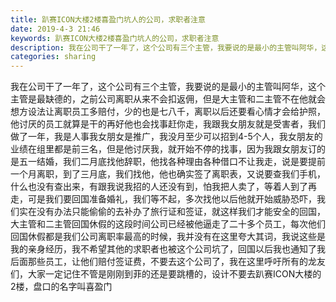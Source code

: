 ```yaml
---
title: 趴赛ICON大楼2楼喜盈门坑人的公司，求职者注意
date: 2019-4-3 21:46
keywords: 趴赛ICON大楼2楼喜盈门坑人的公司，求职者注意
description: 我在公司干了一年了，这个公司有三个主管，我要说的是最小的主管叫阿华，这个主管是最缺德的，之前公司离职从来不会扣返佣，但是大主管和二主管不在他就会想方设法让离职员工多赔付，少的也是七八千，离职以后还要看心情才会给护照，他讨厌的员工就算是干的再
categories: sharing
---
```

<td class="t_f" id="postmessage_3387915">

我在公司干了一年了，这个公司有三个主管，我要说的是最小的主管叫阿华，这个主管是最缺德的，之前公司离职从来不会扣返佣，但是大主管和二主管不在他就会想方设法让离职员工多赔付，少的也是七八千，离职以后还要看心情才会给护照，他讨厌的员工就算是干的再好他也会找事赶你走，我跟我女朋友就是受害者，我们做了一年，我是人事我女朋女是推广，我没月至少可以招到4-5个人，我女朋友的业绩在组里都是前三名，但是他讨厌我，就开始不停的找事，因为我跟女朋友订的是五一结婚，我们二月底找他辞职，他找各种理由各种借口不让我走，说是要提前一个月离职，到了三月底，我们找他，他也确实签了离职表，又说要查我们手机，什么也没有查出来，有跟我说我招的人还没有到，怕我把人卖了，等着人到了再走，可是我们要回国准备婚礼，我们等不起，多次找他以后他就开始威胁恐吓，我们实在没有办法只能偷偷的去补办了旅行证和签证，就这样我们才能安全的回国，大主管和二主管回国休假的这段时间公司已经被他逼走了二十多个员工，每次他们回国休假都是我们公司离职率最高的时候，我并没有在这里夸大其词，我说这些是我的亲身经历，我不希望其他的求职者也被这个公司坑了，回国以后我也通知了我后面那些员工，让他们赔付签证费，不要去这个公司了，我在这里呼吁所有的龙友们，大家一定记住不管是刚刚到菲的还是要跳槽的，设计不要去趴赛ICON大楼的2楼，盘口的名字叫喜盈门<br/>
</td>
